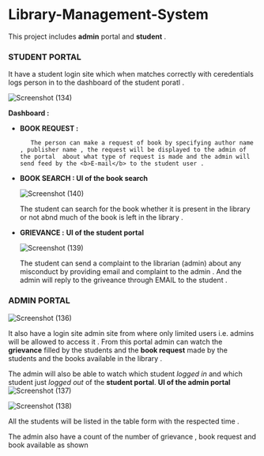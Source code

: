 # Library-Management-System


This project includes <b>admin</b> portal and <b>student</b> .

### STUDENT PORTAL
It have a student login site which when matches correctly with ceredentials logs person in to the dashboard 
of the student poratl  .

![Screenshot (134)](https://user-images.githubusercontent.com/47947329/65633098-2d4fcd00-df90-11e9-91db-74802330ca4b.png)

<b>Dashboard :</b> 

<ul>
  <li><b>BOOK REQUEST :</b> 
    
       The person can make a request of book by specifying author name , publisher name , the request will be displayed to the admin of the portal  about what type of request is made and the admin will send feed by the <b>E-mail</b> to the student user . 
  </li>
  <li><b>BOOK SEARCH : </b>
  <b>UI of the book search</b>
  
  
![Screenshot (140)](https://user-images.githubusercontent.com/47947329/65633319-a94a1500-df90-11e9-9627-3e592f2eaeed.png)

  
   The student can search for the book whether it is present in the library or not abnd much of the book is left in the library .
  </li>
  <li><b>GRIEVANCE :</b>
  <b>UI of the student portal</b>
  
  ![Screenshot (139)](https://user-images.githubusercontent.com/47947329/65633316-a94a1500-df90-11e9-846f-4ef13a765109.png)
  
  The student can send a complaint to the librarian (admin) about any misconduct by providing email and complaint to the admin .
    And the admin will reply to the griveance through EMAIL to the student . 
  </li>
</ul>

### ADMIN PORTAL


![Screenshot (136)](https://user-images.githubusercontent.com/47947329/65633171-56705d80-df90-11e9-850d-9b25ac6b7c7a.png)




It also have a login site admin site from where only limited users i.e. admins will be allowed to access it .
From this portal admin can watch the <b>grievance</b> filled by the students and the <b>book request</b> made by the students and the books available in the library .

The admin will also be able to watch which student <i>logged in</i> and which student just <i>logged out</i> of the <b>student portal</b>.
<b>UI of the admin portal</b>
![Screenshot (137)](https://user-images.githubusercontent.com/47947329/65633188-6720d380-df90-11e9-8b7c-be9691efba8a.png)

![Screenshot (138)](https://user-images.githubusercontent.com/47947329/65633196-6b4cf100-df90-11e9-9318-fb0d9bc4c644.png)


  All the students will be listed in the table form with the respected time . 
  
  The admin also have a count of the number of grievance , book request and book available as shown 
  
